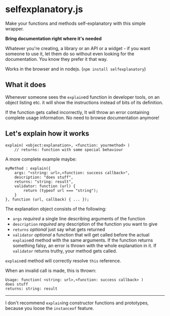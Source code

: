 selfexplanatory.js
==================

Make your functions and methods self-explanatory with this simple wrapper.

**Bring documentation right where it's needed**

Whatever you're creating, a library or an API or a widget - if you want someone to use it, let them do so without even looking for the documentation. You know they prefer it that way.

Works in the browser and in nodejs. (`npm install selfexplanatory`)

## What it does

Whenever someone sees the `explain`ed function in developer tools, on an object listing etc. it will show the instructions instead of bits of its definition. 

If the function gets called incorrectly, It will throw an error containing complete usage information. No need to browse documentation anymore!

## Let's explain how it works

    explain( <object:explanation>, <function: yourmethod> )
        // returns: function with some special behaviour
    
A more complete example maybe:

    myMethod : explain({
        args: "<string: url>,<function: success callback>",
        description: "does stuff",
        returns: "string: result",
        validator: function (url) {
            return (typeof url === "string");
        }
    }, function (url, callback) { ... });
    
    
The explanation object consists of the following:

 - `args` *required* a single line describing arguments of the function
 - `description` *required* any description of the function you want to give
 - `returns` *optional* just say what gets returned
 - `validator` *optional* a function that will get called before the actual `explain`ed method with the same arguments. If the function returns something falsy, an error is thrown with the whole explanation in it. If `validator` returns truthy, your method gets called.
 
`explain`ed method will correctly resolve `this` reference. 

When an invalid call is made, this is thrown:

    Usage: function( <string: url>,<function: success callback> )
    does stuff 
    returns: string: result




    
------------

I don't recommend `explain`ing constructor functions and prototypes, because you loose the `instanceof` feature. 
 
 
